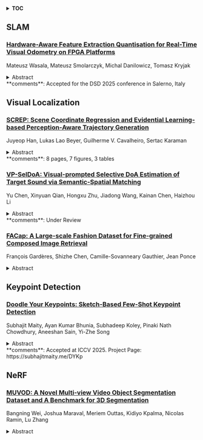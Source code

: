 <details>
  <summary><b>TOC</b></summary>
  <ol>
    <li><a href=#slam>SLAM</a></li>
      <ul>
        <li><a href=#Hardware-Aware-Feature-Extraction-Quantisation-for-Real-Time-Visual-Odometry-on-FPGA-Platforms>Hardware-Aware Feature Extraction Quantisation for Real-Time Visual Odometry on FPGA Platforms</a></li>
      </ul>
    </li>
    <li><a href=#visual-localization>Visual Localization</a></li>
      <ul>
        <li><a href=#SCREP:-Scene-Coordinate-Regression-and-Evidential-Learning-based-Perception-Aware-Trajectory-Generation>SCREP: Scene Coordinate Regression and Evidential Learning-based Perception-Aware Trajectory Generation</a></li>
        <li><a href=#VP-SelDoA:-Visual-prompted-Selective-DoA-Estimation-of-Target-Sound-via-Semantic-Spatial-Matching>VP-SelDoA: Visual-prompted Selective DoA Estimation of Target Sound via Semantic-Spatial Matching</a></li>
        <li><a href=#FACap:-A-Large-scale-Fashion-Dataset-for-Fine-grained-Composed-Image-Retrieval>FACap: A Large-scale Fashion Dataset for Fine-grained Composed Image Retrieval</a></li>
      </ul>
    </li>
    <li><a href=#keypoint-detection>Keypoint Detection</a></li>
      <ul>
        <li><a href=#Doodle-Your-Keypoints:-Sketch-Based-Few-Shot-Keypoint-Detection>Doodle Your Keypoints: Sketch-Based Few-Shot Keypoint Detection</a></li>
      </ul>
    </li>
    <li><a href=#nerf>NeRF</a></li>
      <ul>
        <li><a href=#MUVOD:-A-Novel-Multi-view-Video-Object-Segmentation-Dataset-and-A-Benchmark-for-3D-Segmentation>MUVOD: A Novel Multi-view Video Object Segmentation Dataset and A Benchmark for 3D Segmentation</a></li>
      </ul>
    </li>
  </ol>
</details>

## SLAM  

### [Hardware-Aware Feature Extraction Quantisation for Real-Time Visual Odometry on FPGA Platforms](http://arxiv.org/abs/2507.07903)  
Mateusz Wasala, Mateusz Smolarczyk, Michal Danilowicz, Tomasz Kryjak  
<details>  
  <summary>Abstract</summary>  
  <ol>  
    Accurate position estimation is essential for modern navigation systems deployed in autonomous platforms, including ground vehicles, marine vessels, and aerial drones. In this context, Visual Simultaneous Localisation and Mapping (VSLAM) - which includes Visual Odometry - relies heavily on the reliable extraction of salient feature points from the visual input data. In this work, we propose an embedded implementation of an unsupervised architecture capable of detecting and describing feature points. It is based on a quantised SuperPoint convolutional neural network. Our objective is to minimise the computational demands of the model while preserving high detection quality, thus facilitating efficient deployment on platforms with limited resources, such as mobile or embedded systems. We implemented the solution on an FPGA System-on-Chip (SoC) platform, specifically the AMD/Xilinx Zynq UltraScale+, where we evaluated the performance of Deep Learning Processing Units (DPUs) and we also used the Brevitas library and the FINN framework to perform model quantisation and hardware-aware optimisation. This allowed us to process 640 x 480 pixel images at up to 54 fps on an FPGA platform, outperforming state-of-the-art solutions in the field. We conducted experiments on the TUM dataset to demonstrate and discuss the impact of different quantisation techniques on the accuracy and performance of the model in a visual odometry task.  
  </ol>  
</details>  
**comments**: Accepted for the DSD 2025 conference in Salerno, Italy  
  
  



## Visual Localization  

### [SCREP: Scene Coordinate Regression and Evidential Learning-based Perception-Aware Trajectory Generation](http://arxiv.org/abs/2507.07467)  
Juyeop Han, Lukas Lao Beyer, Guilherme V. Cavalheiro, Sertac Karaman  
<details>  
  <summary>Abstract</summary>  
  <ol>  
    Autonomous flight in GPS denied indoor spaces requires trajectories that keep visual localization error tightly bounded across varied missions. Whereas visual inertial odometry (VIO) accumulates drift over time, scene coordinate regression (SCR) yields drift-free, high accuracy absolute pose estimation. We present a perception-aware framework that couples an evidential learning-based SCR pose estimator with a receding horizon trajectory optimizer. The optimizer steers the onboard camera toward pixels whose uncertainty predicts reliable scene coordinates, while a fixed-lag smoother fuses the low rate SCR stream with high rate IMU data to close the perception control loop in real time. In simulation, our planner reduces translation (rotation) mean error by 54% / 15% (40% / 31%) relative to yaw fixed and forward-looking baselines, respectively. Moreover, hardware in the loop experiment validates the feasibility of our proposed framework.  
  </ol>  
</details>  
**comments**: 8 pages, 7 figures, 3 tables  
  
### [VP-SelDoA: Visual-prompted Selective DoA Estimation of Target Sound via Semantic-Spatial Matching](http://arxiv.org/abs/2507.07384)  
Yu Chen, Xinyuan Qian, Hongxu Zhu, Jiadong Wang, Kainan Chen, Haizhou Li  
<details>  
  <summary>Abstract</summary>  
  <ol>  
    Audio-visual sound source localization (AV-SSL) identifies the position of a sound source by exploiting the complementary strengths of auditory and visual signals. However, existing AV-SSL methods encounter three major challenges: 1) inability to selectively isolate the target sound source in multi-source scenarios, 2) misalignment between semantic visual features and spatial acoustic features, and 3) overreliance on paired audio-visual data. To overcome these limitations, we introduce Cross-Instance Audio-Visual Localization (CI-AVL), a novel task that leverages images from different instances of the same sound event category to localize target sound sources, thereby reducing dependence on paired data while enhancing generalization capabilities. Our proposed VP-SelDoA tackles this challenging task through a semantic-level modality fusion and employs a Frequency-Temporal ConMamba architecture to generate target-selective masks for sound isolation. We further develop a Semantic-Spatial Matching mechanism that aligns the heterogeneous semantic and spatial features via integrated cross- and self-attention mechanisms. To facilitate the CI-AVL research, we construct a large-scale dataset named VGG-SSL, comprising 13,981 spatial audio clips across 296 sound event categories. Extensive experiments show that our proposed method outperforms state-of-the-art audio-visual localization methods, achieving a mean absolute error (MAE) of 12.04 and an accuracy (ACC) of 78.23%.  
  </ol>  
</details>  
**comments**: Under Review  
  
### [FACap: A Large-scale Fashion Dataset for Fine-grained Composed Image Retrieval](http://arxiv.org/abs/2507.07135)  
François Gardères, Shizhe Chen, Camille-Sovanneary Gauthier, Jean Ponce  
<details>  
  <summary>Abstract</summary>  
  <ol>  
    The composed image retrieval (CIR) task is to retrieve target images given a reference image and a modification text. Recent methods for CIR leverage large pretrained vision-language models (VLMs) and achieve good performance on general-domain concepts like color and texture. However, they still struggle with application domains like fashion, because the rich and diverse vocabulary used in fashion requires specific fine-grained vision and language understanding. An additional difficulty is the lack of large-scale fashion datasets with detailed and relevant annotations, due to the expensive cost of manual annotation by specialists. To address these challenges, we introduce FACap, a large-scale, automatically constructed fashion-domain CIR dataset. It leverages web-sourced fashion images and a two-stage annotation pipeline powered by a VLM and a large language model (LLM) to generate accurate and detailed modification texts. Then, we propose a new CIR model FashionBLIP-2, which fine-tunes the general-domain BLIP-2 model on FACap with lightweight adapters and multi-head query-candidate matching to better account for fine-grained fashion-specific information. FashionBLIP-2 is evaluated with and without additional fine-tuning on the Fashion IQ benchmark and the enhanced evaluation dataset enhFashionIQ, leveraging our pipeline to obtain higher-quality annotations. Experimental results show that the combination of FashionBLIP-2 and pretraining with FACap significantly improves the model's performance in fashion CIR especially for retrieval with fine-grained modification texts, demonstrating the value of our dataset and approach in a highly demanding environment such as e-commerce websites. Code is available at https://fgxaos.github.io/facap-paper-website/.  
  </ol>  
</details>  
  
  



## Keypoint Detection  

### [Doodle Your Keypoints: Sketch-Based Few-Shot Keypoint Detection](http://arxiv.org/abs/2507.07994)  
Subhajit Maity, Ayan Kumar Bhunia, Subhadeep Koley, Pinaki Nath Chowdhury, Aneeshan Sain, Yi-Zhe Song  
<details>  
  <summary>Abstract</summary>  
  <ol>  
    Keypoint detection, integral to modern machine perception, faces challenges in few-shot learning, particularly when source data from the same distribution as the query is unavailable. This gap is addressed by leveraging sketches, a popular form of human expression, providing a source-free alternative. However, challenges arise in mastering cross-modal embeddings and handling user-specific sketch styles. Our proposed framework overcomes these hurdles with a prototypical setup, combined with a grid-based locator and prototypical domain adaptation. We also demonstrate success in few-shot convergence across novel keypoints and classes through extensive experiments.  
  </ol>  
</details>  
**comments**: Accepted at ICCV 2025. Project Page: https://subhajitmaity.me/DYKp  
  
  



## NeRF  

### [MUVOD: A Novel Multi-view Video Object Segmentation Dataset and A Benchmark for 3D Segmentation](http://arxiv.org/abs/2507.07519)  
Bangning Wei, Joshua Maraval, Meriem Outtas, Kidiyo Kpalma, Nicolas Ramin, Lu Zhang  
<details>  
  <summary>Abstract</summary>  
  <ol>  
    The application of methods based on Neural Radiance Fields (NeRF) and 3D Gaussian Splatting (3D GS) have steadily gained popularity in the field of 3D object segmentation in static scenes. These approaches demonstrate efficacy in a range of 3D scene understanding and editing tasks. Nevertheless, the 4D object segmentation of dynamic scenes remains an underexplored field due to the absence of a sufficiently extensive and accurately labelled multi-view video dataset. In this paper, we present MUVOD, a new multi-view video dataset for training and evaluating object segmentation in reconstructed real-world scenarios. The 17 selected scenes, describing various indoor or outdoor activities, are collected from different sources of datasets originating from various types of camera rigs. Each scene contains a minimum of 9 views and a maximum of 46 views. We provide 7830 RGB images (30 frames per video) with their corresponding segmentation mask in 4D motion, meaning that any object of interest in the scene could be tracked across temporal frames of a given view or across different views belonging to the same camera rig. This dataset, which contains 459 instances of 73 categories, is intended as a basic benchmark for the evaluation of multi-view video segmentation methods. We also present an evaluation metric and a baseline segmentation approach to encourage and evaluate progress in this evolving field. Additionally, we propose a new benchmark for 3D object segmentation task with a subset of annotated multi-view images selected from our MUVOD dataset. This subset contains 50 objects of different conditions in different scenarios, providing a more comprehensive analysis of state-of-the-art 3D object segmentation methods. Our proposed MUVOD dataset is available at https://volumetric-repository.labs.b-com.com/#/muvod.  
  </ol>  
</details>  
  
  



